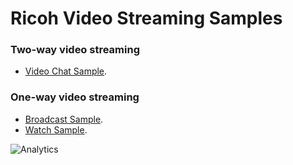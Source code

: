 # Ricoh Video Streaming Samples

### Two-way video streaming

* [Video Chat Sample](https://github.com/ricohapi/video-streaming-sample-app/tree/master/samples/twoway).

### One-way video streaming

* [Broadcast Sample](https://github.com/ricohapi/video-streaming-sample-app/tree/master/samples/oneway-broadcast).
* [Watch Sample](https://github.com/ricohapi/video-streaming-sample-app/tree/master/samples/oneway-watch).

![Analytics](https://ga-beacon.appspot.com/UA-73311422-5/ricoh-webrtc-sample)

